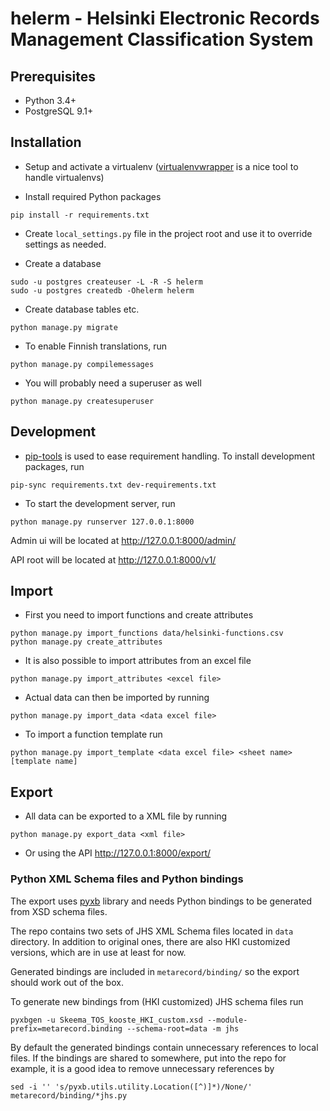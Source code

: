 # helerm - Helsinki Electronic Records Management Classification System

## Prerequisites

- Python 3.4+
- PostgreSQL 9.1+

## Installation

- Setup and activate a virtualenv ([virtualenvwrapper](https://virtualenvwrapper.readthedocs.org/en/latest/) is a nice tool to handle virtualenvs)
 
- Install required Python packages

```
pip install -r requirements.txt
```

- Create `local_settings.py` file in the project root and use it to override settings as needed.

- Create a database

```
sudo -u postgres createuser -L -R -S helerm
sudo -u postgres createdb -Ohelerm helerm
```

- Create database tables etc.

```
python manage.py migrate
```

- To enable Finnish translations, run

```
python manage.py compilemessages
```

- You will probably need a superuser as well

```
python manage.py createsuperuser
```

## Development

- [pip-tools](https://github.com/nvie/pip-tools) is used to ease requirement handling. 
  To install development packages, run
  
```
pip-sync requirements.txt dev-requirements.txt
```

- To start the development server, run

```
python manage.py runserver 127.0.0.1:8000
```

Admin ui will be located at http://127.0.0.1:8000/admin/

API root will be located at http://127.0.0.1:8000/v1/

## Import

- First you need to import functions and create attributes

```
python manage.py import_functions data/helsinki-functions.csv
python manage.py create_attributes
```

- It is also possible to import attributes from an excel file

```
python manage.py import_attributes <excel file>
```

- Actual data can then be imported by running

```
python manage.py import_data <data excel file>
```

- To import a function template run

```
python manage.py import_template <data excel file> <sheet name> [template name]
```

## Export
 
- All data can be exported to a XML file by running

```
python manage.py export_data <xml file>
```

- Or using the API http://127.0.0.1:8000/export/

### Python XML Schema files and Python bindings

The export uses [pyxb](http://pyxb.sourceforge.net/) library and needs Python bindings to be generated from XSD schema files.

The repo contains two sets of JHS XML Schema files located in `data` directory. In addition to original ones, there are also HKI customized versions, which are in use at least for now. 

Generated bindings are included in `metarecord/binding/` so the export should work out of the box.

To generate new bindings from (HKI customized) JHS schema files run

```
pyxbgen -u Skeema_TOS_kooste_HKI_custom.xsd --module-prefix=metarecord.binding --schema-root=data -m jhs
```

By default the generated bindings contain unnecessary references to local files. If the bindings are shared to somewhere, put into the repo for example, it is a good idea to remove unnecessary references by

```
sed -i '' 's/pyxb.utils.utility.Location([^)]*)/None/' metarecord/binding/*jhs.py
```
